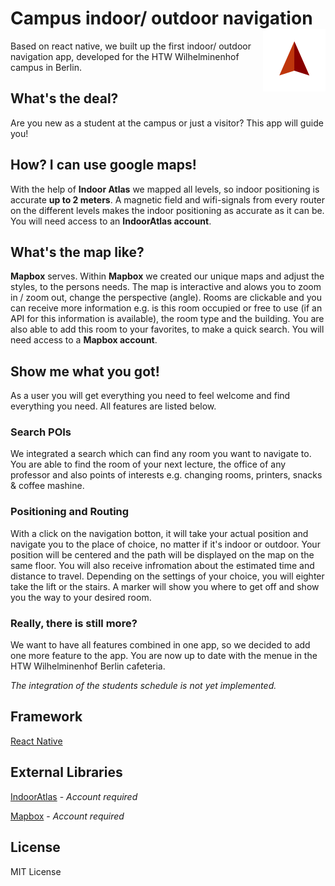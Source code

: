 # Campus indoor/ outdoor navigation <img align="right" src="https://github.com/Ch-W3st/backstein/blob/master/logo.png">

Based on react native, we built up the first indoor/ outdoor navigation app, developed for the HTW Wilhelminenhof campus in Berlin.

## What's the deal?

Are you new as a student at the campus or just a visitor? This app will guide you!

## How? I can use google maps!

With the help of **Indoor Atlas** we mapped all levels, so indoor positioning is accurate **up to 2 meters**.
A magnetic field and wifi-signals from every router on the different levels makes the indoor positioning as accurate as it can be. You will need access to an **IndoorAtlas account**.

## What's the map like?

**Mapbox** serves. Within **Mapbox** we created our unique maps and adjust the styles, to the persons needs.
The map is interactive and alows you to zoom in / zoom out, change the perspective (angle). Rooms are clickable and you can receive more information e.g. is this room occupied or free to use (if an API for this information is available), the room type and the building. You are also able to add this room to your favorites, to make a quick search. You will need access to a **Mapbox account**.

## Show me what you got!

As a user you will get everything you need to feel welcome and find everything you need.
All features are listed below.


### Search POIs

We integrated a search which can find any room you want to navigate to. You are able to find the room of your next lecture, the office of any professor and also points of interests e.g. 
changing rooms, printers, snacks & coffee mashine.


### Positioning and Routing

With a click on the navigation botton, it will take your actual position and navigate you to the place of choice, no matter if it's indoor or outdoor. Your position will be centered and the path will be displayed on the map on the same floor. You will also receive infromation about the estimated time and distance to travel.
Depending on the settings of your choice, you will eighter take the lift or the stairs. 
A marker will show you where to get off and show you the way to your desired room.


### Really, there is still more?

We want to have all features combined in one app, so we decided to add one more feature to the app. You are now up to date with the menue in the HTW Wilhelminenhof Berlin cafeteria.

*The integration of the students schedule is not yet implemented.*

## Framework

[React Native](https://facebook.github.io/react-native/)


## External Libraries

[IndoorAtlas](http://www.indooratlas.com/) - *Account required*

[Mapbox](https://www.mapbox.com/) - *Account required*


## License

MIT License
